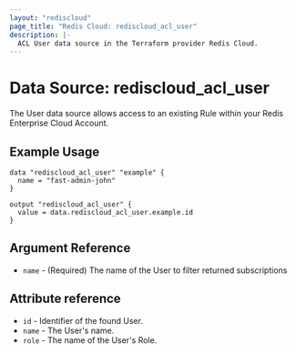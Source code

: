 ```yaml
---
layout: "rediscloud"
page_title: "Redis Cloud: rediscloud_acl_user"
description: |-
  ACL User data source in the Terraform provider Redis Cloud.
---
```


# Data Source: rediscloud_acl_user

The User data source allows access to an existing Rule within your Redis Enterprise Cloud Account.

## Example Usage

```hcl
data "rediscloud_acl_user" "example" {
  name = "fast-admin-john"
}

output "rediscloud_acl_user" {
  value = data.rediscloud_acl_user.example.id
}
```

## Argument Reference

* `name` - (Required) The name of the User to filter returned subscriptions

## Attribute reference

* `id` - Identifier of the found User.
* `name` - The User's name.
* `role` - The name of the User's Role.

